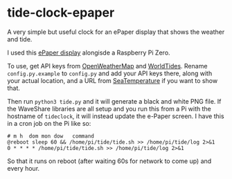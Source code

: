 # tide-clock-epaper

A very simple but useful clock for an ePaper display that shows the weather and tide.

I used this [ePaper display](https://www.waveshare.com/7.5inch-e-paper-hat.htm) alongisde a Raspberry Pi Zero.

To use, get API keys from [OpenWeatherMap](https://openweathermap.org) and [WorldTides](https://www.worldtides.info). Rename `config.py.example` to `config.py` and add your API keys there, along with your actual location, and a URL from [SeaTemperature](https://seatemperature.info) if you want to show that.

Then run `python3 tide.py` and it will generate a black and white PNG file. If the WaveShare libraries are all setup and you run this from a Pi with the hostname of `tideclock`, it will instead update the e-Paper screen. I have this in a cron job on the Pi like so:

```
# m h  dom mon dow   command
@reboot sleep 60 && /home/pi/tide/tide.sh >> /home/pi/tide/log 2>&1
0 * * * * /home/pi/tide/tide.sh >> /home/pi/tide/log 2>&1
```

So that it runs on reboot (after waiting 60s for network to come up) and every hour.


